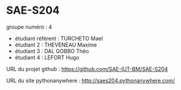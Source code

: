 # SAE-S204

groupe numéro : 4

* étudiant référent : TURCHETO Mael
* étudiant 2 : THEVENEAU Maxime
* étudiant 3 : DAL GOBBO Théo
* étudiant 4 : LEFORT Hugo

URL du projet github : https://github.com/SAE-IUT-BM/SAE-S204

URL du site pythonanywhere : http://saes204.pythonanywhere.com/
